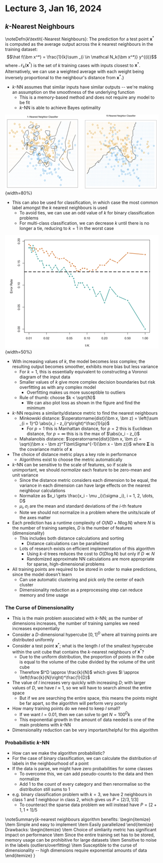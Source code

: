# Lecture 3, Jan 16, 2024

## $k$-Nearest Neighbours

\noteDefn{$k$\textit{-Nearest Neighbours}: The prediction for a test point $\bm x^*$ is computed as the average output across the $k$ nearest neighbours in the training dataset: $$\hat f(\bm x^*) = \frac{1}{k}\sum _{i \in \mathcal N_k(\bm x^*)} y^{(i)}$$where $\mathcal N_k(\bm x^*)$ is the set of $k$ training cases with inputs closest to $\bm x^*$. Alternatively, we can use a weighted average with each weight being inversely proportional to the neighbour's distance from $\bm x^*$.}

* $k$-NN assumes that similar inputs have similar outputs -- we're making an assumption on the smoothness of the underlying function
	* This is a memory-based method and does not require any model to be fit
	* $k$-NN is able to achieve Bayes optimality

![$k$-NN classifiers for different values of $k$.](./imgs/lec3_1.png){width=80%}

* This can also be used for classification, in which case the most common label amongst the $k$ nearest neighbours is used
	* To avoid ties, we can use an odd value of $k$ for binary classification problems
	* For multi-class classification, we can decrease $k$ until there is no longer a tie, reducing to $k = 1$ in the worst case

![Comparison of training loss (green) and test loss (orange) for different values of $k$.](./imgs/lec3_2.png){width=50%}

* With increasing values of $k$, the model becomes *less* complex; the resulting output becomes smoother, exhibits more bias but less variance
	* For $k = 1$, this is essentially equivalent to constructing a Voronoi diagram of the input data
	* Smaller values of $k$ give more complex decision boundaries but risk overfitting as with any complex model
		* Overfitting makes us more susceptible to outliers
	* Rule of thumb: choose $k < \sqrt{N}$
		* We can also plot loss as shown in the figure and find the minimum
* $k$-NN requires a similarity/distance metric to find the nearest neighbours
	* Minkowski distance: $\operatorname{dist}(\bm x, \bm z) = \left(\sum _{i = 1}^D \abs{x_i - z_i}^p\right)^\frac{1}{p}$
		* For $p = 1$ this is Manhattan distance, for $p = 2$ this is Euclidean distance, for $p = \infty$ this is is the max of $\abs{x_i - z_i}$
	* Mahalanobis distance: $\operatorname{dist}(\bm x, \bm z) = \sqrt{(\bm x - \bm z)^T\bm\Sigma^{-1}(\bm x - \bm z)}$ where $\bm\Sigma$ is the covariance matrix of $\bm x$
* The choice of distance metric plays a key role in performance
	* Algorithms exist to choose the metric automatically
* $k$-NN can be sensitive to the scale of features, so if scale is unimportant, we should *normalize* each feature to be zero-mean and unit variance
	* Since the distance metric considers each dimension to be equal, the variance in each dimension can have large effects on the nearest neighbour calculations
	* Normalize as $x_i \gets \frac{x_i - \mu _i}{\sigma _i}, i = 1, 2, \dots, D$
	* $\mu _i, \sigma _i$ are the mean and standard deviations of the $i$-th feature
	* Note we should not normalize in a problem where the units/scale of the axes matter
* Each prediction has a runtime complexity of $O(ND + N\log N)$ where $N$ is the number of training samples, $D$ is the number of features (dimensionality)
	* This includes both distance calculations and sorting
		* Distance calculations can be parallelized
	* Lots of research exists on efficient implementation of this algorithm
		* Using $k$-d trees reduces the cost to $O(D\log N)$ but only if $D \ll N$
		* Randomized approximate NN calculations are more appropriate for sparse, high-dimensional problems
* All training points are required to be stored in order to make predictions, since the model doesn't learn
	* Can use automatic clustering and pick only the center of each cluster
	* Dimensionality reduction as a preprocessing step can reduce memory and time usage

### The Curse of Dimensionality

* This is the main problem associated with $k$-NN; as the number of dimensions increases, the number of training samples we need increases exponentially
* Consider a $D$-dimensional hypercube $[0, 1]^D$ where all training points are distributed uniformly
* Consider a test point $\bm x^*$; what is the length $l$ of the smallest hypercube within the unit cube that contains the $k$-nearest neighbours of $\bm x^*$?
	* Due to the uniform distribution, the proportion of points in the cube is equal to the volume of the cube divided by the volume of the unit cube
	* Therefore $l^D \approx \frac{k}{N}$ which gives $l \approx \left(\frac{k}{N}\right)^\frac{1}{D}$
* The value of $l$ increases very quickly with increasing $D$; with larger values of $D$, we have $l \approx 1$, so we will have to search almost the entire space
	* But if we are searching the entire space, this means the points might be far apart, so the algorithm will perform very poorly
* How many training points do we need to keep $l$ small?
	* If we want $l = 0.01$, then we can solve to get $N = 100^Dk$
	* This exponential growth in the amount of data needed is one of the main problems with $k$-NN
* Dimensionality reduction can be very important/helpful for this algorithm

### Probabilistic $k$-NN

* How can we make the algorithm probabilistic?
* For the case of binary classification, we can calculate the distribution of labels in the neighbourhood of a point
* If the data is parse, we might have zero probabilities for some classes
	* To overcome this, we can add pseudo-counts to the data and then normalize
	* Add 1 to the count of every category and then renormalise so the distribution still sums to 1
* e.g. binary classification problem with $k = 3$, we have 2 neighbours in class 1 and 1 neighbour in class 2, which gives us $P = [2/3, 1/3]$
	* To counteract the sparse data problem we will instead have $P = [2 + 1, 1 + 1]/5$

\noteSummary{$k$-nearest neighbours algorithm benefits:
\begin{itemize}
	\item Simple and easy to implement
	\item Easily parallelized
\end{itemize}
Drawbacks:
\begin{itemize}
	\item Choice of simliarity metric has significant impact on performance
	\item Since the entire training set has to be stored, memory usage can be prohibitive for large datasets
	\item Sensitive to noise in the labels (outliers/overfitting)
	\item Susceptible to the curse of dimensionality -- high dimensions require exponential amounts of data
\end{itemize}
}

